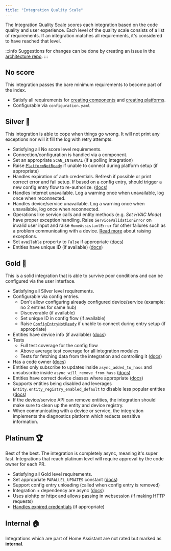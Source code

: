 ```yaml
---
title: "Integration Quality Scale"
---
```


The Integration Quality Scale scores each integration based on the code quality and user experience. Each level of the quality scale consists of a list of requirements. If an integration matches all requirements, it's considered to have reached that level.

:::info
Suggestions for changes can be done by creating an issue in the [architecture repo](https://github.com/home-assistant/architecture/discussions).
:::

## No score

This integration passes the bare minimum requirements to become part of the index.

- Satisfy all requirements for [creating components](creating_component_code_review.md) and [creating platforms](creating_platform_code_review.md).
- Configurable via `configuration.yaml`

## Silver 🥈

This integration is able to cope when things go wrong. It will not print any exceptions nor will it fill the log with retry attempts.

- Satisfying all No score level requirements.
- Connection/configuration is handled via a component.
- Set an appropriate `SCAN_INTERVAL` (if a polling integration)
- Raise [`PlatformNotReady`](integration_setup_failures.md/#integrations-using-async_setup_platform) if unable to connect during platform setup (if appropriate)
- Handles expiration of auth credentials. Refresh if possible or print correct error and fail setup. If based on a config entry, should trigger a new config entry flow to re-authorize.  ([docs](config_entries_config_flow_handler.md#reauthentication))
- Handles internet unavailable. Log a warning once when unavailable, log once when reconnected.
- Handles device/service unavailable. Log a warning once when unavailable, log once when reconnected.
- Operations like service calls and entity methods (e.g. *Set HVAC Mode*) have proper exception handling. Raise `ServiceValidationError` on invalid user input and raise `HomeAssistantError` for other failures such as a problem communicating with a device. [Read more](/docs/core/platform/raising_exceptions) about raising exceptions.
- Set `available` property to `False` if appropriate ([docs](core/entity.md#generic-properties))
- Entities have unique ID (if available) ([docs](entity_registry_index.md#unique-id-requirements))

## Gold 🥇

This is a solid integration that is able to survive poor conditions and can be configured via the user interface.

- Satisfying all Silver level requirements.
- Configurable via config entries.
  - Don't allow configuring already configured device/service (example: no 2 entries for same hub)
  - Discoverable (if available)
  - Set unique ID in config flow (if available)
  - Raise [`ConfigEntryNotReady`](integration_setup_failures.md/#integrations-using-async_setup_entry) if unable to connect during entry setup (if appropriate)
- Entities have device info (if available) ([docs](device_registry_index.md#defining-devices))
- Tests
  - Full test coverage for the config flow
  - Above average test coverage for all integration modules
  - Tests for fetching data from the integration and controlling it ([docs](development_testing.md))
- Has a code owner ([docs](creating_integration_manifest.md#code-owners))
- Entities only subscribe to updates inside `async_added_to_hass` and unsubscribe inside `async_will_remove_from_hass` ([docs](core/entity.md#lifecycle-hooks))
- Entities have correct device classes where appropriate ([docs](core/entity.md#generic-properties))
- Supports entities being disabled and leverages `Entity.entity_registry_enabled_default` to disable less popular entities ([docs](core/entity.md#advanced-properties))
- If the device/service API can remove entities, the integration should make sure to clean up the entity and device registry.
- When communicating with a device or service, the integration implements the diagnostics platform which redacts sensitive information.

## Platinum 🏆

Best of the best. The integration is completely async, meaning it's super fast. Integrations that reach platinum level will require approval by the code owner for each PR.

- Satisfying all Gold level requirements.
- Set appropriate `PARALLEL_UPDATES` constant ([docs](integration_fetching_data.md#request-parallelism))
- Support config entry unloading (called when config entry is removed)
- Integration + dependency are async ([docs](asyncio_working_with_async.md))
- Uses aiohttp or httpx and allows passing in websession (if making HTTP requests)
- [Handles expired credentials](integration_setup_failures.md/#handling-expired-credentials) (if appropriate)

## Internal 🏠

Integrations which are part of Home Assistant are not rated but marked as **internal**.
